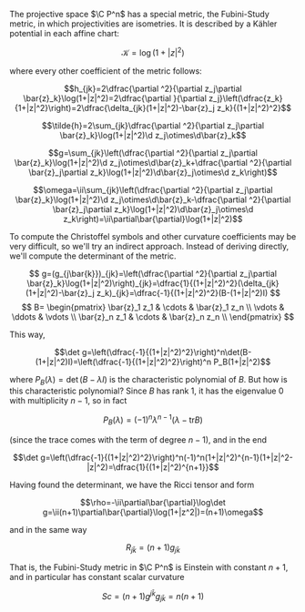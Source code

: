 The projective space $\C P^n$ has a special metric, the Fubini-Study metric, in which projectivities are isometries. It is described by a Kähler potential in each affine chart: 

$$\mathcal{K}=\log(1+|z|^2)$$

where every other coefficient of the metric follows:

$$h_{jk}=2\dfrac{\partial ^2}{\partial z_j\partial \bar{z}_k}\log(1+|z|^2)=2\dfrac{\partial }{\partial z_j}\left(\dfrac{z_k}{1+|z|^2}\right)=2\dfrac{\delta_{jk}(1+|z|^2)-\bar{z}_j z_k}{(1+|z|^2)^2}$$

$$\tilde{h}=2\sum_{jk}\dfrac{\partial ^2}{\partial z_j\partial \bar{z}_k}\log(1+|z|^2)\d z_j\otimes\d\bar{z}_k$$

$$g=\sum_{jk}\left(\dfrac{\partial ^2}{\partial z_j\partial \bar{z}_k}\log(1+|z|^2)\d z_j\otimes\d\bar{z}_k+\dfrac{\partial ^2}{\partial \bar{z}_j\partial z_k}\log(1+|z|^2)\d\bar{z}_j\otimes\d z_k\right)$$

$$\omega=\ii\sum_{jk}\left(\dfrac{\partial ^2}{\partial z_j\partial \bar{z}_k}\log(1+|z|^2)\d z_j\otimes\d\bar{z}_k-\dfrac{\partial ^2}{\partial \bar{z}_j\partial z_k}\log(1+|z|^2)\d\bar{z}_j\otimes\d z_k\right)=\ii\partial\bar{\partial}\log(1+|z|^2)$$

To compute the Christoffel symbols and other curvature coefficients may be very difficult, so we'll try an indirect approach. Instead of deriving directly, we'll compute the determinant of the metric.

$$
g=(g_{j\bar{k}})_{jk}=\left(\dfrac{\partial ^2}{\partial z_j\partial \bar{z}_k}\log(1+|z|^2)\right)_{jk}=\dfrac{1}{(1+|z|^2)^2}(\delta_{jk}(1+|z|^2)-\bar{z}_j z_k)_{jk}=\dfrac{-1}{(1+|z|^2)^2}(B-(1+|z|^2)I)
$$
$$
B=
\begin{pmatrix}
\bar{z}_1 z_1 & \cdots & \bar{z}_1 z_n \\
\vdots        & \ddots & \vdots        \\
\bar{z}_n z_1 & \cdots & \bar{z}_n z_n \\
\end{pmatrix}
$$

This way, 

$$\det g=\left(\dfrac{-1}{(1+|z|^2)^2}\right)^n\det(B-(1+|z|^2)I)=\left(\dfrac{-1}{(1+|z|^2)^2}\right)^n P_B(1+|z|^2)$$  

where $P_B(\lambda)=\det(B-\lambda I)$ is the characteristic polynomial of $B$. But how is this characteristic polynomial? Since $B$ has rank 1, it has the eigenvalue 0 with multiplicity $n-1$, so in fact 

$$P_B(\lambda)=(-1)^n \lambda^{n-1}(\lambda-\text{tr} B)$$

(since the trace comes with the term of degree $n-1$), and in the end 

$$\det g=\left(\dfrac{-1}{(1+|z|^2)^2}\right)^n(-1)^n(1+|z|^2)^{n-1}(1+|z|^2-|z|^2)=\dfrac{1}{(1+|z|^2)^{n+1}}$$

Having found the determinant, we have the Ricci tensor and form 

$$\rho=-\ii\partial\bar{\partial}\log\det g=\ii(n+1)\partial\bar{\partial}\log(1+|z^2|)=(n+1)\omega$$

and in the same way

$$R_{j\bar{k}}=(n+1)g_{j\bar{k}}$$

That is, the Fubini-Study metric in $\C P^n$ is Einstein with constant $n+1$, and in particular has constant scalar curvature

$$Sc=(n+1)g^{j\bar{k}}g_{j\bar{k}}=n(n+1)$$